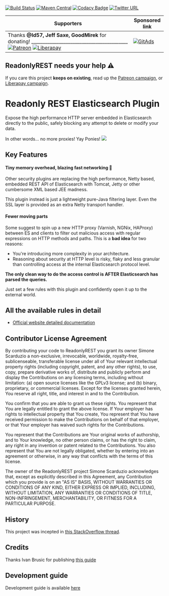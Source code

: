 [![Build Status](https://travis-ci.com/sscarduzio/elasticsearch-readonlyrest-plugin.svg?branch=master)](https://travis-ci.com/sscarduzio/elasticsearch-readonlyrest-plugin)
[![Maven Central](https://maven-badges.herokuapp.com/maven-central/tech.beshu.ror/audit_2.12/badge.svg)](https://maven-badges.herokuapp.com/maven-central/tech.beshu.ror/audit_2.12)
[![Codacy Badge](https://api.codacy.com/project/badge/grade/9ef51ae1e6e34deba913f22e2e4cbd56)](https://www.codacy.com/app/scarduzio/elasticsearch-readonlyrest-plugin)
[![Twitter URL](https://img.shields.io/twitter/url/http/shields.io.svg?style=social)](https://twitter.com/readonlyrest)


|  Supporters | Sponsored link |
| ------------- | ------------- |
| Thanks **@Id57, Jeff Saxe, GoodMirek** for donating! __________________________________________ [![Patreon](http://i.imgur.com/Fw6Kft4.png)](https://www.patreon.com/readonlyrest) [![Liberapay](https://liberapay.com/assets/widgets/donate.svg)](https://liberapay.com/sscarduzio/donate) | <a href="https://tracking.gitads.io/?repo=elasticsearch-readonlyrest-plugin"><img src="https://images.gitads.io/elasticsearch-readonlyrest-plugin" alt="GitAds"/></a> |


## ReadonlyREST needs your help ⚠️


If you care this project **keeps on existing**, read up the [Patreon campaign](https://www.patreon.com/readonlyrest), or [Liberapay campaign](https://liberapay.com/sscarduzio/donate).

# Readonly REST Elasticsearch Plugin
Expose the high performance HTTP server embedded in Elasticsearch directly to the public, safely blocking any attempt to delete or modify your data.

In other words... no more proxies! Yay Ponies!
![](http://i.imgur.com/8CLtS1Z.jpg)

## Key Features

#### Tiny memory overhead, blazing fast networking :rocket:
Other security plugins are replacing the high performance, Netty based, embedded REST API of Elasticsearch with Tomcat, Jetty or other cumbersome XML based JEE madness.

This plugin instead is just a lightweight pure-Java filtering layer. Even the SSL layer is provided as an extra Netty transport handler.

#### Fewer moving parts
Some suggest to spin up a new HTTP proxy (Varnish, NGNix, HAProxy) between ES and clients to filter out malicious access with regular expressions on HTTP methods and paths. This is a **bad idea** for two reasons:
- You're introducing more complexity in your architecture.
- Reasoning about security at HTTP level is risky, flaky and less granular than controlling access at the internal Elasticsearch protocol level.

**The only clean way to do the access control is AFTER Elasticsearch has parsed the queries.**

Just set a few rules with this plugin and confidently open it up to the external world.

## All the available rules in detail
* [Official website detailed documentation](https://github.com/beshu-tech/readonlyrest-docs/blob/master/elasticsearch.md#rules)

## Contributor License Agreement

By contributing your code to ReadonlyREST you grant its owner Simone Scarduzio a non-exclusive, irrevocable, worldwide, royalty-free, sublicenseable, transferable license under all of Your relevant intellectual property rights (including copyright, patent, and any other rights), to use, copy, prepare derivative works of, distribute and publicly perform and display the Contributions on any licensing terms, including without limitation: (a) open source licenses like the GPLv3 license; and (b) binary, proprietary, or commercial licenses. Except for the licenses granted herein, You reserve all right, title, and interest in and to the Contribution.

You confirm that you are able to grant us these rights. You represent that You are legally entitled to grant the above license. If Your employer has rights to intellectual property that You create, You represent that You have received permission to make the Contributions on behalf of that employer, or that Your employer has waived such rights for the Contributions.

You represent that the Contributions are Your original works of authorship, and to Your knowledge, no other person claims, or has the right to claim, any right in any invention or patent related to the Contributions. You also represent that You are not legally obligated, whether by entering into an agreement or otherwise, in any way that conflicts with the terms of this license.

The owner of the ReadonlyREST project Simone Scarduzio acknowledges that, except as explicitly described in this Agreement, any Contribution which you provide is on an "AS IS" BASIS, WITHOUT WARRANTIES OR CONDITIONS OF ANY KIND, EITHER EXPRESS OR IMPLIED, INCLUDING, WITHOUT LIMITATION, ANY WARRANTIES OR CONDITIONS OF TITLE, NON-INFRINGEMENT, MERCHANTABILITY, OR FITNESS FOR A PARTICULAR PURPOSE.

## History
This project was incepted in [this StackOverflow thread](http://stackoverflow.com/questions/20406707/using-cloudfront-to-expose-elasticsearch-rest-api-in-read-only-get-head "StackOverflow").

## Credits
Thanks Ivan Brusic for publishing [this guide](http://blog.brusic.com/2011/09/create-pluggable-rest-endpoints-in.html "Ivan Brusic blog")

## Development guide
Development guide is available [here](development.md)